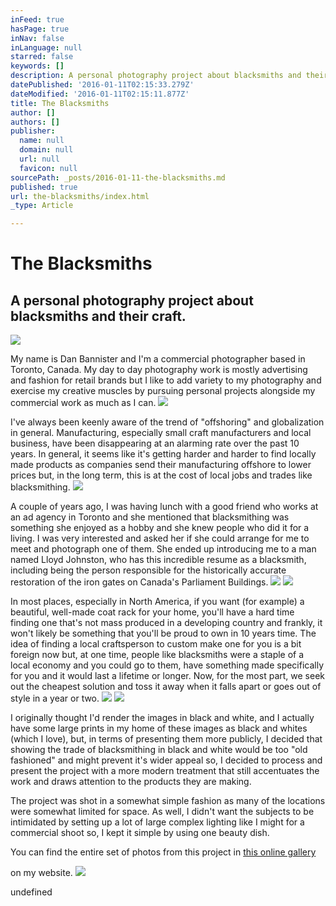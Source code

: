 ```yaml
---
inFeed: true
hasPage: true
inNav: false
inLanguage: null
starred: false
keywords: []
description: A personal photography project about blacksmiths and their craft.
datePublished: '2016-01-11T02:15:33.279Z'
dateModified: '2016-01-11T02:15:11.877Z'
title: The Blacksmiths
author: []
authors: []
publisher:
  name: null
  domain: null
  url: null
  favicon: null
sourcePath: _posts/2016-01-11-the-blacksmiths.md
published: true
url: the-blacksmiths/index.html
_type: Article

---
```

# The Blacksmiths

## A personal photography project about blacksmiths and their craft.
![](https://the-grid-user-content.s3-us-west-2.amazonaws.com/53da394f-6cff-4761-ba2d-5ec3b5ffd3b1.jpg)

My name is Dan Bannister and I'm a commercial photographer based in Toronto, Canada. My day to day photography work is mostly advertising and fashion for retail brands but I like to add variety to my photography and exercise my creative muscles by pursuing personal projects alongside my commercial work as much as I can.
![](https://the-grid-user-content.s3-us-west-2.amazonaws.com/906f7b58-c043-43a2-a026-d3a9fad3edf3.jpg)

I've always been keenly aware of the trend of "offshoring" and globalization in general. Manufacturing, especially small craft manufacturers and local business, have been disappearing at an alarming rate over the past 10 years. In general, it seems like it's getting harder and harder to find locally made products as companies send their manufacturing offshore to lower prices but, in the long term, this is at the cost of local jobs and trades like blacksmithing.
![](https://the-grid-user-content.s3-us-west-2.amazonaws.com/04772c8e-f525-447d-846c-c7cd2a421840.jpg)

A couple of years ago, I was having lunch with a good friend who works at an ad agency in Toronto and she mentioned that blacksmithing was something she enjoyed as a hobby and she knew people who did it for a living. I was very interested and asked her if she could arrange for me to meet and photograph one of them. She ended up introducing me to a man named Lloyd Johnston, who has this incredible resume as a blacksmith, including being the person responsible for the historically accurate restoration of the iron gates on Canada's Parliament Buildings.
![](https://the-grid-user-content.s3-us-west-2.amazonaws.com/36dd6fb0-2b92-476a-8783-48c8c6d042ec.jpg)
![](https://the-grid-user-content.s3-us-west-2.amazonaws.com/4b843be0-6248-44d8-b674-cd28cc932301.jpg)

In most places, especially in North America, if you want (for example) a beautiful, well-made coat rack for your home, you'll have a hard time finding one that's not mass produced in a developing country and frankly, it won't likely be something that you'll be proud to own in 10 years time. The idea of finding a local craftsperson to custom make one for you is a bit foreign now but, at one time, people like blacksmiths were a staple of a local economy and you could go to them, have something made specifically for you and it would last a lifetime or longer. Now, for the most part, we seek out the cheapest solution and toss it away when it falls apart or goes out of style in a year or two.
![](https://the-grid-user-content.s3-us-west-2.amazonaws.com/93929d5e-4e7a-4fbc-80d5-2ab8a0bada4f.jpg)
![](https://the-grid-user-content.s3-us-west-2.amazonaws.com/ba52d7d2-07f2-4976-8f33-6fd52594fbcf.jpg)

I originally thought I'd render the images in black and white, and I actually have some large prints in my home of these images as black and whites (which I love), but, in terms of presenting them more publicly, I decided that showing the trade of blacksmithing in black and white would be too "old fashioned" and might prevent it's wider appeal so, I decided to process and present the project with a more modern treatment that still accentuates the work and draws attention to the products they are making.

The project was shot in a somewhat simple fashion as many of the locations were somewhat limited for space. As well, I didn't want the subjects to be intimidated by setting up a lot of large complex lighting like I might for a commercial shoot so, I kept it simple by using one beauty dish.

You can find the entire set of photos from this project in [this online gallery][0]

on my website.
![](https://the-grid-user-content.s3-us-west-2.amazonaws.com/8d7b68c5-8595-40bf-a646-bccf5a466edc.jpg)

undefined

[0]: http://www.danbannister.com/blacksmiths/2/thumbs